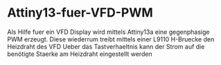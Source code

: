 # Attiny13-fuer-VFD-PWM
Als Hilfe fuer ein VFD Display wird mittels Attiny13a eine gegenphasige PWM erzeugt.
Diese wiederrum treibt mittels einer L9110 H-Bruecke den Heizdraht des VFD
Ueber das Tastverhaeltnis kann der Strom auf die benötigte Staerke am Heizdraht eingestellt werden
